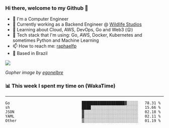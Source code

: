 ### Hi there, welcome to my Github 👋

- 📖 I'm a Computer Engineer
- 🔭 Currently working as a Backend Engineer @ [Wildlife Studios](https://wildlifestudios.com/)
- 🌱 Learning about Cloud, AWS, DevOps, Go and Web3 (😲)
- 🚀 Tech stack that I'm using: Go, AWS, Docker, Kubernetes and sometimes Python and Machine Learning
- 📫 How to reach me: [raphaelfp](https://linkedin.com/in/raphaelfp)
- 🏡 Based in Brazil

![](https://github.com/raphaelfp/gophers/blob/master/.thumb/animation/morning-coffee-3x.gif)

*Gopher image by [egonelbre](https://github.com/egonelbre/)*

### 📊 This week I spent my time on (WakaTime)

---

<!--START_SECTION:waka-->

```text
Go                                ███████████████████▓░░░░░   78.31 %
sh                                ████░░░░░░░░░░░░░░░░░░░░░   15.66 %
JSON                              ▓░░░░░░░░░░░░░░░░░░░░░░░░   02.18 %
YAML                              ▓░░░░░░░░░░░░░░░░░░░░░░░░   02.11 %
Other                             ▒░░░░░░░░░░░░░░░░░░░░░░░░   01.19 %
```

<!--END_SECTION:waka-->
